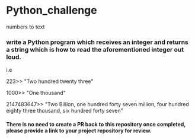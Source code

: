 # Python_challenge
numbers to text
### write a **Python** program which receives an integer and returns a string which is how to read the aforementioned integer out loud.

i.e

223>>  "Two hundred twenty three"

1000>> "One thousand"

2147483647>> "Two Billion, one hundred forty seven million, four hundred eighty three thousand, six hundred forty seven"


#### There is no need to create a PR back to this repository once completed, please provide a link to your project repository for review.
